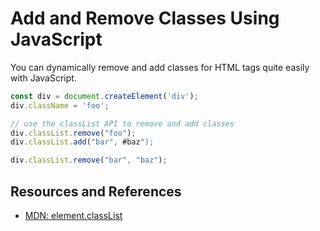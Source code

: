 # Add and Remove Classes Using JavaScript

You can dynamically remove and add classes for HTML tags quite easily with JavaScript.

```JavaScript
const div = document.createElement('div');
div.className = 'foo';

// use the classList API to remove and add classes
div.classList.remove("foo");
div.classList.add("bar", #baz");

div.classList.remove("bar", "baz");
```

## Resources and References

- [MDN: element.classList](https://developer.mozilla.org/en-US/docs/Web/API/Element/classList)
